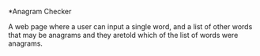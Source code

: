 *Anagram Checker

A web page where a user can input a single word, and a list of other words that may be anagrams and they aretold which of the list of words were anagrams.
